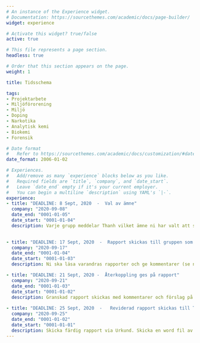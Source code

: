 ```yaml
---
# An instance of the Experience widget.
# Documentation: https://sourcethemes.com/academic/docs/page-builder/
widget: experience

# Activate this widget? true/false
active: true

# This file represents a page section.
headless: true

# Order that this section appears on the page.
weight: 1

title: Tidsschema

tags:
- Projektarbete
- Miljöförorening
- Miljö
- Doping
- Narkotika
- Analytisk kemi
- Biokemi
- Forensik

# Date format
#   Refer to https://sourcethemes.com/academic/docs/customization/#date-format
date_format: 2006-01-02

# Experiences.
#   Add/remove as many `experience` blocks below as you like.
#   Required fields are `title`, `company`, and `date_start`.
#   Leave `date_end` empty if it's your current employer.
#   You can begin a multiline `description` using YAML's `|-`.
experience:
- title: "DEADLINE: 8 Sept, 2020  -  Val av ämne"
  company: "2020-09-08"
  date_end: "0001-01-05"
  date_start: "0001-01-04"
  description: Varje grupp meddelar Thanh vilket ämne ni har valt att skriva från listan
  

- title: "DEADLINE: 17 Sept, 2020  -  Rapport skickas till gruppen som ska granska"
  company: "2020-09-17"
  date_end: "0001-01-04"
  date_start: "0001-01-03"
  description: Ni ska läsa varandras rapporter och ge kommentarer (se nedan del om "Informationssökning och rapportering").

- title: "DEADLINE: 21 Sept, 2020 -  Återkoppling ges på rapport"
  company: "2020-09-21"
  date_end: "0001-01-03"
  date_start: "0001-01-02"
  description: Granskad rapport skickas med kommentarer och förslag på förbättringar till författarna
  
- title: "DEADLINE: 25 Sept, 2020  -   Reviderad rapport skickas till Thanh"
  company: "2020-09-25"
  date_end: "0001-01-02"
  date_start: "0001-01-01"
  description: Skicka färdig rapport via Urkund. Skicka en word fil av rapporten till thanh.wang.oru@analys.urkund.se. Skicka även rapporten via blackboard (ifall den fastnar i urkund).
---
```

